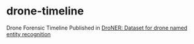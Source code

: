 # drone-timeline
Drone Forensic Timeline
Published in [DroNER: Dataset for drone named entity recognition](https://www.sciencedirect.com/science/article/pii/S2352340923002986)
